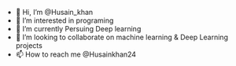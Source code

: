 - 👋 Hi, I’m @Husain_khan
- 👀 I’m interested in programing
- 🌱 I’m currently Persuing  Deep learning 
- 💞️ I’m looking to collaborate on machine learning & Deep Learning projects 
- 📫 How to reach me @Husainkhan24

<!---
Husainkhan24/Husainkhan24 is a ✨ special ✨ repository because its `README.md` (this file) appears on your GitHub profile.
You can click the Preview link to take a look at your changes.
--->

